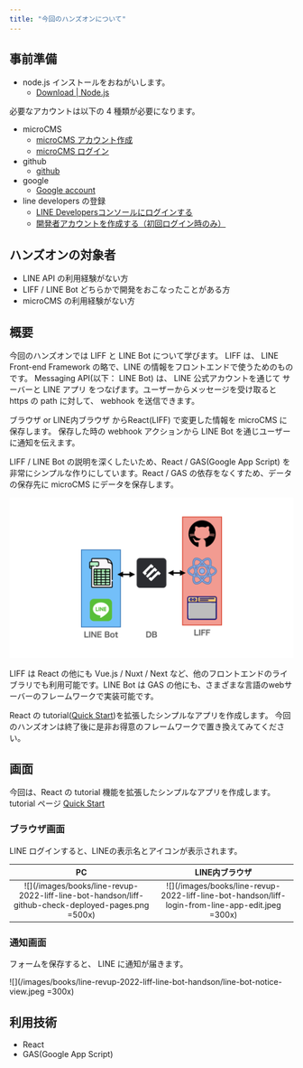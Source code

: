 ```yaml
---
title: "今回のハンズオンについて"
---
```


## 事前準備

- node.js インストールをおねがいします。
  - [Download | Node.js](https://nodejs.org/en/download/)

必要なアカウントは以下の 4 種類が必要になります。
- microCMS
  - [microCMS アカウント作成](https://app.microcms.io/signup)
  - [microCMS ログイン](https://app.microcms.io/signin)
- github
  - [github](https://github.com/)
- google
  - [Google account](https://www.google.com/account/about/)
- line developers の登録
  - [LINE Developersコンソールにログインする](https://developers.line.biz/ja/docs/line-developers-console/login-account/#log-in-to-line-developers-console)
  - [開発者アカウントを作成する（初回ログイン時のみ）](https://developers.line.biz/ja/docs/line-developers-console/login-account/#register-as-developer)

## ハンズオンの対象者
- LINE API の利用経験がない方
- LIFF / LINE Bot どちらかで開発をおこなったことがある方
- microCMS の利用経験がない方

## 概要
今回のハンズオンでは LIFF と LINE Bot について学びます。
LIFF は、 LINE Front-end Framework の略で、LINE の情報をフロントエンドで使うためのものです。
Messaging API(以下： LINE Bot) は、 LINE 公式アカウントを通じて サーバーと LINE アプリ をつなげます。ユーザーからメッセージを受け取ると https の path に対して、 webhook を送信できます。

ブラウザ or LINE内ブラウザ からReact(LIFF) で変更した情報を microCMS に保存します。
保存した時の webhook アクションから LINE Bot を通じユーザーに通知を伝えます。

LIFF / LINE Bot の説明を深くしたいため、React / GAS(Google App Script) を非常にシンプルな作りにしています。React / GAS の依存をなくすため、データの保存先に microCMS にデータを保存します。

![](/images/books/line-revup-2022-liff-line-bot-handson/introduction-goal-image.jpeg)

LIFF は React の他にも Vue.js / Nuxt / Next など、他のフロントエンドのライブラリでも利用可能です。LINE Bot は GAS の他にも、さまざまな言語のwebサーバーのフレームワークで実装可能です。

React の tutorial([Quick Start](https://beta.reactjs.org/learn))を拡張したシンプルなアプリを作成します。
今回のハンズオンは終了後に是非お得意のフレームワークで置き換えてみてください。

## 画面
今回は、React の tutorial 機能を拡張したシンプルなアプリを作成します。
tutorial ページ [Quick Start](https://beta.reactjs.org/learn)

### ブラウザ画面
LINE ログインすると、LINEの表示名とアイコンが表示されます。

| PC | LINE内ブラウザ |
| :---: | :---: |
| ![](/images/books/line-revup-2022-liff-line-bot-handson/liff-github-check-deployed-pages.png =500x) | ![](/images/books/line-revup-2022-liff-line-bot-handson/liff-login-from-line-app-edit.jpeg =300x)

### 通知画面
フォームを保存すると、 LINE に通知が届きます。

![](/images/books/line-revup-2022-liff-line-bot-handson/line-bot-notice-view.jpeg =300x)

## 利用技術
- React
- GAS(Google App Script)
